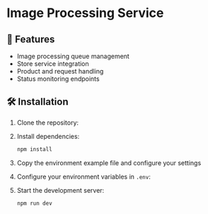 # Image Processing Service

## 🚀 Features

- Image processing queue management
- Store service integration
- Product and request handling
- Status monitoring endpoints

## 🛠️ Installation

1. Clone the repository:

2. Install dependencies:

   ```bash
   npm install
   ```

3. Copy the environment example file and configure your settings

4. Configure your environment variables in `.env`:

5. Start the development server:
   ```bash
   npm run dev
   ```
